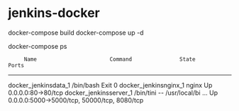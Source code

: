 # jenkins-docker

docker-compose build
docker-compose up -d

docker-compose ps

         Name                       Command               State                       Ports
--------------------------------------------------------------------------------------------------------------
docker_jenkinsdata_1     /bin/bash                        Exit 0
docker_jenkinsnginx_1    nginx                            Up       0.0.0.0:80->80/tcp
docker_jenkinsserver_1   /bin/tini -- /usr/local/bi ...   Up       0.0.0.0:5000->5000/tcp, 50000/tcp, 8080/tcp
